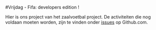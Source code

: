 #Vrijdag - Fifa: developers edition ! 

Hier is ons project van het zaalvoetbal project. De activiteiten die nog voldaan moeten worden, zijn te vinden onder [issues](https://github.com/MennoRadius/Vrijdag/issues) op Github.com.